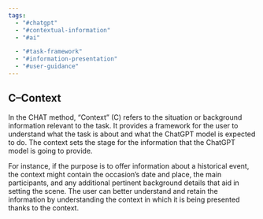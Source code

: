 ```yaml
---
tags:
  - "#chatgpt"
  - "#contextual-information"
  - "#ai"

  - "#task-framework"
  - "#information-presentation"
  - "#user-guidance"
---
```

## C–Context

In the CHAT method, “Context” (C) refers to the situation or background information relevant to the task. It provides a framework for the user to understand what the task is about and what the ChatGPT model is expected to do. The context sets the stage for the information that the ChatGPT model is going to provide.

For instance, if the purpose is to offer information about a historical event, the context might contain the occasion’s date and place, the main participants, and any additional pertinent background details that aid in setting the scene. The user can better understand and retain the information by understanding the context in which it is being presented thanks to the context.